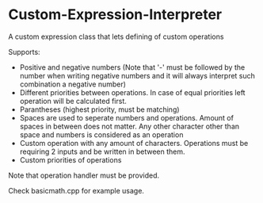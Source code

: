 # Custom-Expression-Interpreter
A custom expression class that lets defining of custom operations


Supports:
 - Positive and negative numbers (Note that '-' must be followed by the number when writing negative numbers and it will always interpret such combination a negative number)
 - Different priorities between operations. In case of equal priorities left operation will be calculated first.
 - Parantheses (highest priority, must be matching)
 - Spaces are used to seperate numbers and operations. Amount of spaces in between does not matter. Any other character other than space and numbers is considered as an operation
 - Custom operation with any amount of characters. Operations must be requiring 2 inputs and be written in between them.
 - Custom priorities of operations
 
 Note that operation handler must be provided.
 
 Check basicmath.cpp for example usage.
